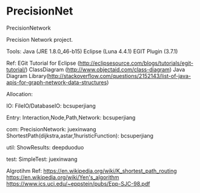 # PrecisionNet
PrecisionNetwork

Precision Network project.

Tools:
Java (JRE 1.8.0_46-b15)
Eclipse (Luna 4.4.1)
EGIT Plugin (3.7.1)

Ref:
EGit Tutorial for Eclipse (http://eclipsesource.com/blogs/tutorials/egit-tutorial/)
ClassDiagram (http://www.objectaid.com/class-diagram)
Java Diagram Library(http://stackoverflow.com/questions/2152143/list-of-java-apis-for-graph-network-data-structures)

Allocation:

IO:
FileIO/DatabaseIO: bcsuperjiang

Entry:
Interaction,Node,Path,Network: bcsuperjiang

com:
PrecisionNetwork: juexinwang
ShortestPath(dijkstra,astar,1huristicFunction): bcsuperjiang

util:
ShowResults: deepduoduo

test:
SimpleTest: juexinwang


Algrotihm Ref:
https://en.wikipedia.org/wiki/K_shortest_path_routing
https://en.wikipedia.org/wiki/Yen's_algorithm
https://www.ics.uci.edu/~eppstein/pubs/Epp-SJC-98.pdf


